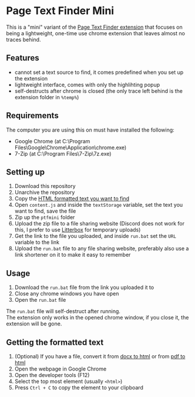 # Page Text Finder Mini

This is a "mini" variant of the [Page Text Finder extension](https://github.com/v4n00/page-text-finder) that focuses on being a lightweight, one-time use chrome extension that leaves almost no traces behind.

## Features

- cannot set a text source to find, it comes predefined when you set up the extension
- lightweight interface, comes with only the highlihting popup
- self-destructs after chrome is closed (the only trace left behind is the extension folder in `%temp%`)

## Requirements

The computer you are using this on must have installed the following:

- Google Chrome (at C:\Program Files\Google\Chrome\Application\chrome.exe)
- 7-Zip (at C:\Program Files\7-Zip\7z.exe)

## Setting up

1. Download this repository
2. Unarchive the repository
3. Copy the [HTML formatted text you want to find](#getting-the-formatted-text)
4. Open `content.js` and inside the `textStorage` variable, set the text you want to find, save the file
5. Zip up the `ptfmini` folder
6. Upload the zip file to a file sharing website (Discord does not work for this, I prefer to use [Litterbox](https://litterbox.catbox.moe/) for temporary uploads)
7. Get the link to the file you uploaded, and inside `run.bat` set the `URL` variable to the link
8. Upload the `run.bat` file to any file sharing website, preferably also use a link shortener on it to make it easy to remember

## Usage

1. Download the `run.bat` file from the link you uploaded it to
2. Close any chrome windows you have open
3. Open the `run.bat` file

The `run.bat` file will self-destruct after running.  
The extension only works in the opened chrome window, if you close it, the extension will be gone.

## Getting the formatted text

1. (Optional) If you have a file, convert it from [docx to html](https://cloudconvert.com/docx-to-html) or from [pdf to html](https://cloudconvert.com/pdf-to-html)
2. Open the webpage in Google Chrome
3. Open the developer tools (F12)
4. Select the top most element (usually `<html>`)
5. Press `Ctrl + C` to copy the element to your clipboard
